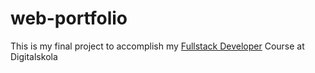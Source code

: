 # web-portfolio
This is my final project to accomplish my [Fullstack Developer](https://digitalskola.com/skolaclass/fullstack-developer) Course at Digitalskola
